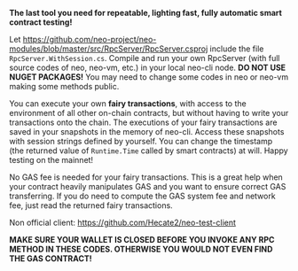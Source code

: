 **The last tool you need for repeatable, lighting fast, fully automatic smart contract testing!**

Let https://github.com/neo-project/neo-modules/blob/master/src/RpcServer/RpcServer.csproj include the file `RpcServer.WithSession.cs`. Compile and run your own RpcServer (with full source codes of neo, neo-vm, etc.) in your local neo-cli node. **DO NOT USE NUGET PACKAGES!** You may need to change some codes in neo or neo-vm making some methods public. 

You can execute your own **fairy transactions**, with access to the environment of all other on-chain contracts, but without having to write your transactions onto the chain. The executions of your fairy transactions are saved in your snapshots in the memory of neo-cli. Access these snapshots with session strings defined by yourself. You can change the timestamp (the returned value of `Runtime.Time` called by smart contracts) at will. Happy testing on the mainnet!  

No GAS fee is needed for your fairy transactions. This is a great help when your contract heavily manipulates GAS and you want to ensure correct GAS transferring. If you do need to compute the GAS system fee and network fee, just read the returned fairy transactions.  

Non official client: https://github.com/Hecate2/neo-test-client

**MAKE SURE YOUR WALLET IS CLOSED BEFORE YOU INVOKE ANY RPC METHOD IN THESE CODES. OTHERWISE YOU WOULD NOT EVEN FIND THE GAS CONTRACT!**
